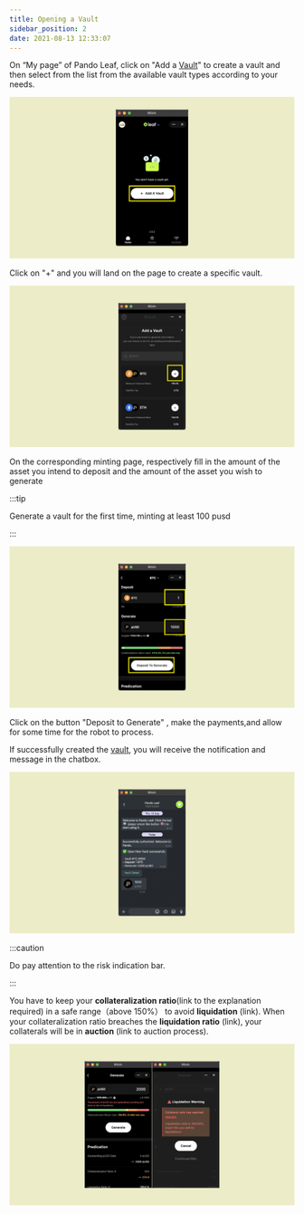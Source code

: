 ```yaml
---
title: Opening a Vault  
sidebar_position: 2
date: 2021-08-13 12:33:07
---
```


On “My page” of Pando Leaf, click on "Add a [Vault](https://docs.pando.im/docs/leaf/key-concepts/vaults)" to create a vault and then select from the list from the available vault types according to your needs. 

![](../assets/leaf-open-vault-p1.png)

Click on "+" and you will land on the page to create a specific vault. 

![](../assets/add-a-vault-p2.png)

On the corresponding minting page, respectively fill in the amount of the asset you intend to deposit and the amount of the asset you wish to generate

:::tip

Generate a vault for the first time, minting at least 100 pusd

:::

![](../assets/leaf-open-vault-p3.png)


Click on the button "Deposit to Generate" , make the payments,and allow for some time for the robot to process. 

If successfully created the [vault](https://docs.pando.im/docs/leaf/key-concepts/vaults), you will receive the notification and message in the chatbox. 

![](../assets/add-a-vault-p4.png)


:::caution

Do pay attention to the risk indication bar.

:::
 

You have to keep your **collateralization ratio**(link to the explanation required) in a safe range（above 150%） to avoid **liquidation** (link). When your collateralization ratio breaches the **liquidation ratio** (link), your collaterals will be in **auction** (link to auction process).  

![](../assets/add-a-vault-p5.png)


